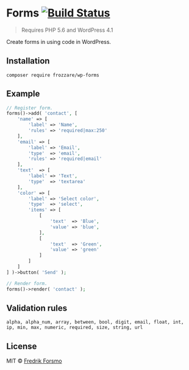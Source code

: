 # Forms [![Build Status](https://travis-ci.org/frozzare/wp-forms.svg?branch=master)](https://travis-ci.org/frozzare/wp-forms)

> Requires PHP 5.6 and WordPress 4.1

Create forms in using code in WordPress.

## Installation

```
composer require frozzare/wp-forms
```

## Example

```php
// Register form.
forms()->add( 'contact', [
	'name' => [
		'label' => 'Name',
		'rules' => 'required|max:250'
	],
	'email' => [
		'label' => 'Email',
		'type'  => 'email',
		'rules' => 'required|email'
	],
	'text'  => [
		'label' => 'Text',
		'type'  => 'textarea'
	],
	'color' => [
		'label' => 'Select color',
		'type'  => 'select',
		'items' => [
			[
				'text'  => 'Blue',
				'value' => 'blue',
			],
			[
				'text'  => 'Green',
				'value' => 'green'
			]
		]
	]
] )->button( 'Send' );

// Render form.
forms()->render( 'contact' );

```

## Validation rules

```
alpha, alpha_num, array, between, bool, digit, email, float, int,
ip, min, max, numeric, required, size, string, url
```

## License

MIT © [Fredrik Forsmo](https://github.com/frozzare)
